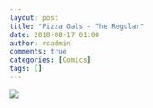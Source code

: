 ```yaml
---
layout: post
title: "Pizza Gals - The Regular"
date: 2018-08-17 01:00
author: rcadmin
comments: true
categories: [Comics]
tags: []
---
```

<a href="../comics/2018/08/17/pizza-gals-the-regular"><img src="http://dl.bitsmack.com/comics/20180817.jpg" /></a>


